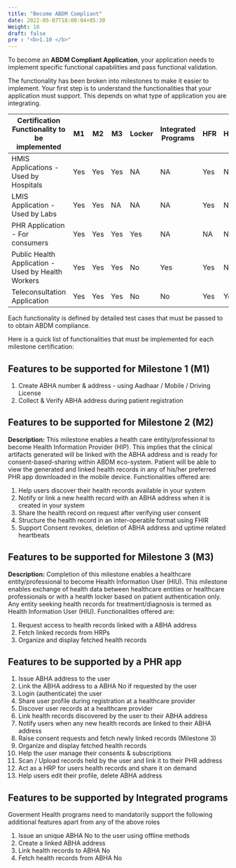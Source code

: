 ```yaml
---
title: "Become ABDM Compliant"
date: 2022-05-07T18:00:04+05:30
Weight: 10
draft: false
pre : "<b>1.10 </b>"
---
```


To become an **ABDM Compliant Application**, your application needs to implement specific functional capabilities and pass functional validation.  

The functionality has been broken into milestones to make it easier to implement. Your first step is to understand the functionalities that your application must support. This depends on what type of application you are integrating. 


Certification Functionality to be implemented|M1|M2|M3|Locker |Integrated Programs|HFR|HPR
 | ------------- | ---- | ---- | ---- | ---- | ---- | ---- | ---- |
HMIS Applications - Used by Hospitals |Yes|Yes|Yes|NA|NA|Yes|NA
LMIS Application - Used by Labs|Yes|Yes|NA|NA|NA|Yes|NA
PHR Application - For consumers|Yes|Yes|Yes|Yes|NA|NA|NA
Public Health Application - Used by Health Workers|Yes|Yes|Yes|No|Yes|Yes|NA
Teleconsultation Application |Yes|Yes|Yes|No|No|Yes|Yes|

Each functionality is defined by detailed test cases that must be passed to to obtain ABDM compliance.

Here is a quick list of functionalities that must be implemented for each milestone certification:
## Features to be supported for Milestone 1 (M1)
1. Create ABHA number & address - using Aadhaar / Mobile / Driving License
2. Collect & Verify ABHA address during patient registration

## Features to be supported for Milestone 2 (M2)
**Description:** This milestone enables a health care entity/professional to become Health Information Provider (HIP). This implies that the clinical artifacts generated will be linked with the ABHA address and is ready for consent-based-sharing within ABDM eco-system. Patient will be able to view the generated and linked health records in any of his/her preferred PHR app downloaded in the mobile device. Functionalities offered are:
1. Help users discover their health records available in your system 
2. Notify or link a new health record with an ABHA address when it is created in your system
3. Share the health record on request after verifying user consent
4. Structure the health record in an inter-operable format using FHIR
5. Support Consent revokes, deletion of ABHA address and uptime related heartbeats 

## Features to be supported for Milestone 3 (M3)
**Description:** Completion of this milestone enables a healthcare entity/professional to become Health Information User (HIU). This milestone enables exchange of health data between healthcare entities or healthcare professionals or with a health locker based on patient authentication only. Any entity seeking health records for treatment/diagnosis is termed as Health Information User (HIU). Functionalities offered are:
1. Request access to health records linked with a ABHA address
2. Fetch linked records from HRPs 
3. Organize and display fetched health records 


## Features to be supported by a PHR app

1. Issue ABHA address to the user 
2. Link the ABHA address to a ABHA No if requested by the user 
3. Login (authenticate) the user 
4. Share user profile during registration at a healthcare provider
5. Discover user records at a healthcare provider
6. Link health records discovered by the user to their ABHA address
7. Notify users when any new health records are linked to their ABHA address
8. Raise consent requests and fetch newly linked records (Milestone 3)
9. Organize and display fetched health records
10. Help the user manage their consents & subscriptions 
11. Scan / Upload records held by the user and link it to their PHR address
14. Act as a HRP for users health records and share it on demand 
15. Help users edit their profile, delete ABHA address 

## Features to be supported by Integrated programs

Goverment Health programs need to mandatorily support the following additional features apart from any of the above roles

1. Issue an unique ABHA No to the user using offline methods
2. Create a linked ABHA address 
3. Link health records to ABHA No
4. Fetch health records from ABHA No


